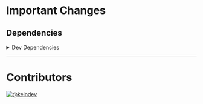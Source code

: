 # Important Changes

## Dependencies

<details>
<summary>Dev Dependencies</summary>

- Changed **[@tagproject/ts-package-shared-config](https://www.npmjs.com/package/@tagproject/ts-package-shared-config)** from `^6.3.3` to `^6.4.1`
- Changed **[@types/node](https://www.npmjs.com/package/@types/node)** from `^17.0.5` to `^17.0.8`
- Changed **[@typescript-eslint/eslint-plugin](https://www.npmjs.com/package/@typescript-eslint/eslint-plugin)** from `^5.8.1` to `^5.9.0`
- Changed **[@typescript-eslint/parser](https://www.npmjs.com/package/@typescript-eslint/parser)** from `^5.8.1` to `^5.9.0`
- Changed **[cspell](https://www.npmjs.com/package/cspell)** from `^5.14.0` to `^5.15.1`
- Changed **[eslint](https://www.npmjs.com/package/eslint)** from `^8.5.0` to `^8.6.0`
- Changed **[eslint-plugin-import](https://www.npmjs.com/package/eslint-plugin-import)** from `^2.25.3` to `^2.25.4`
- Changed **[eslint-plugin-jest](https://www.npmjs.com/package/eslint-plugin-jest)** from `^25.3.3` to `^25.3.4`
- Changed **[figma-portal](https://www.npmjs.com/package/figma-portal)** from `^0.10.0` to `^0.10.1`
- Changed **[jest](https://www.npmjs.com/package/jest)** from `^27.4.5` to `^27.4.7`
- Bumped **[changelog-guru](https://www.npmjs.com/package/changelog-guru)** from `^3.0.2` to `^4.0.1`
- Bumped **[ghinfo](https://www.npmjs.com/package/ghinfo)** from `^2.0.3` to `^3.0.1`
- Removed **[@types/faker](https://www.npmjs.com/package/@types/faker)**, with `^5.5.9`
- Removed **[faker](https://www.npmjs.com/package/faker)**, with `^5.5.3`

</details>

---

# Contributors

[![@keindev](https://avatars.githubusercontent.com/u/4527292?v=4&s=40)](https://github.com/keindev)
